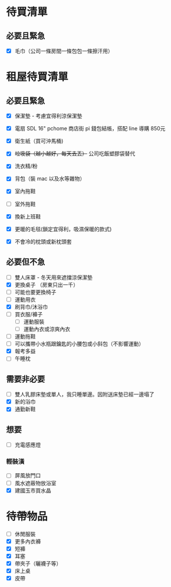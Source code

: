 # 待買清單
## 必要且緊急
- [x] 毛巾（公司一條房間一條包包一條擦汗用）

# 租屋待買清單
## 必要且緊急
- [x] 保潔墊 - 考慮宜得利涼保潔墊
- [x] 電扇 SDL 16" pchome 商店街 pi 錢包結帳，搭配 line 導購 850元
- [x] 衛生紙（買可沖馬桶)
- [x] ~~垃圾袋（越小越好，每天去丟）~~ 公司吃飯塑膠袋替代
- [x] 洗衣精/粉
- [x] 背包（裝 mac 以及水等雜物）
- [x] 室內拖鞋
- [ ] 室外拖鞋
- [x] 換新上班鞋
- [x] 更暖的毛毯(鎖定宜得利，吸濕保暖的款式)
- [x] 不會冷的枕頭或新枕頭套


## 必要但不急
- [ ] 雙人床罩 - 冬天用來遮擋涼保潔墊
- [x] 更換桌子 （房東只出一千）
- [ ] 可能也要更換椅子
- [ ] 運動用衣
- [x] 刷背巾/沐浴巾
- [ ] 買衣服/褲子
    - [ ] 運動服裝
    - [ ] 運動內衣或涼爽內衣
- [ ] 運動拖鞋
- [ ] 可以攜帶小水瓶跟鑰匙的小腰包或小斜包（不影響運動）
- [x] 報考多益
- [ ] 午睡枕

## 需要非必要
- [ ] 雙人乳膠床墊或單人，我只睡單邊。因附送床墊已經一邊塌了
- [x] 新的浴巾
- [x] 通勤新鞋

## 想要
- [ ] 充電感應燈

### 輕裝潢
- [ ] 屏風放門口
- [ ] 風水遮蔽物放浴室
- [x] 建國玉市買水晶

# 待帶物品
- [ ] 休閒服裝
- [x] 更多內衣褲
- [x] 短褲
- [x] 耳塞
- [x] 帶夾子（曬襪子等）
- [x] 床上桌
- [x] 皮帶